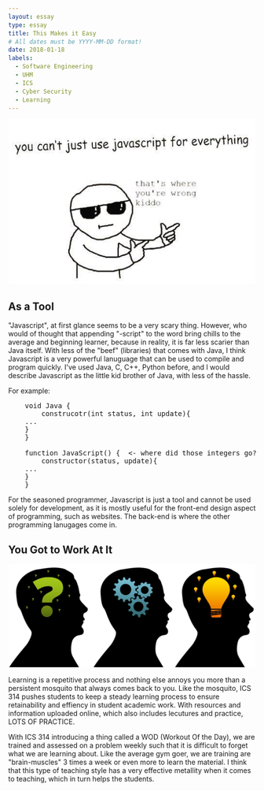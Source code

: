 ```yaml
---
layout: essay
type: essay
title: This Makes it Easy
# All dates must be YYYY-MM-DD format!
date: 2018-01-18
labels:
  - Software Engineering
  - UHM
  - ICS
  - Cyber Security
  - Learning
---
```


<img class="ui tiny left circular floated image" src="../images/javascript.jpg">

## As a Tool

"Javascript", at first glance seems to be a very scary thing. However, who would of thought that appending "-script" to
the word bring chills to the average and beginning learner, because in reality, it is far less scarier than Java itself.
With less of the "beef" (libraries) that comes with Java, I think Javascript is a very powerful lanuguage that can be used to 
compile and program quickly. I've used Java, C, C++, Python before, and I would describe Javascript as the little kid brother of Java,
with less of the hassle. 

For example:

<pre>
	void Java {
		construcotr(int status, int update){
    ...
    }
	}

	function JavaScript() {  <- where did those integers go?
		constructor(status, update){
    ...
    }
	}
</pre>


For the seasoned programmer, Javascript is just a tool and cannot be used solely for development, as it is mostly useful for the
front-end design aspect of programming, such as websites. The back-end is where the other programming lanugages come in. 


## You Got to Work At It

<img class="ui medium right floated rounded image" src="../images/brainprocess.jpg">

Learning is a repetitive process and nothing else annoys you more than a persistent mosquito that always comes back to you. 
Like the mosquito, ICS 314 pushes students to keep a steady learning process to ensure retainability and effiency in student academic
work. With resources and information uploaded online, which also includes lecutures and practice, LOTS OF PRACTICE. 

With ICS 314 introducing a thing called a WOD (Workout Of the Day), we are trained and assessed on a problem weekly such that it 
is difficult to forget what we are learning about. Like the average gym goer, we are training are "brain-muscles" 3 times a week
or even more to learn the material. I think that this type of teaching style has a very effective metallity when it comes to teaching, 
which in turn helps the students. 









